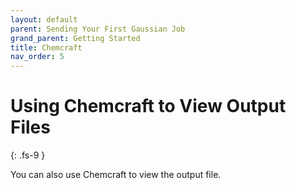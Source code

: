 ```yaml
---
layout: default
parent: Sending Your First Gaussian Job
grand_parent: Getting Started
title: Chemcraft
nav_order: 5
---
```


# Using Chemcraft to View Output Files
{: .fs-9 }

You can also use Chemcraft to view the output file. 
